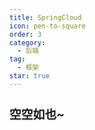 ```yaml
---
title: SpringCloud
icon: pen-to-square
order: 3
category:
  - 后端
tag:
  - 框架
star: true
---
```


## 空空如也~
